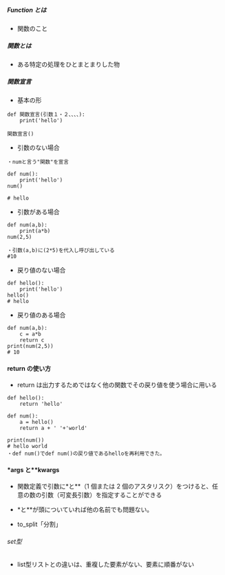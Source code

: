 ##### Function とは

- 関数のこと

##### 関数とは

- ある特定の処理をひとまとまりした物

##### 関数宣言

- 基本の形

```
def 関数宣言(引数１・２、、、、):
    print('hello')

関数宣言()

```

- 引数のない場合

```
・numと言う"関数"を宣言

def num():
    print('hello')
num()

# hello
```

- 引数がある場合

```
def num(a,b):
    print(a*b)
num(2,5)

・引数(a,b)に(2*5)を代入し呼び出している
#10
```

- 戻り値のない場合

```
def hello():
    print('hello')
hello()
# hello
```

- 戻り値のある場合

```
def num(a,b):
    c = a*b
    return c
print(num(2,5))
# 10
```

#### return の使い方

- return は出力するためではなく他の関数でその戻り値を使う場合に用いる

```
def hello():
    return 'hello'

def num():
    a = hello()
    return a + ' '+'world'

print(num())
# hello world
・def num()でdef num()の戻り値であるhelloを再利用できた。
```

#### \*args と\*\*kwargs

- 関数定義で引数に\*と\*\*（1 個または 2 個のアスタリスク）をつけると、任意の数の引数（可変長引数）を指定することができる
- \*と\*\*が頭についていれば他の名前でも問題ない。

- to_split「分割」


###### set型
- list型リストとの違いは、重複した要素がない、要素に順番がない
